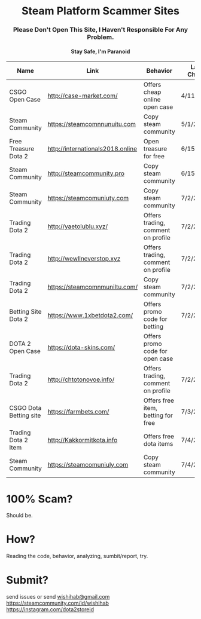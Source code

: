 <h1 align="center">Steam Platform Scammer Sites</h1>
<h3 align="center">Please Don't Open This Site, I Haven't Responsible For Any Problem.</h1>
<h4 align="center">Stay Safe, I'm Paranoid</h1>



| Name | Link | Behavior | Last Check |
| ------------------ | ------------------------- | ------------------------- | ---------- |
| CSGO Open Case | http://case-market.com/ | Offers cheap online open case | 4/11/2018 |
| Steam Community | https://steamcomnnunuitu.com | Copy steam community | 5/1/2018 |
| Free Treasure Dota 2 | http://internationals2018.online | Open treasure for free | 6/15/2018 |
| Steam Community | http://steamcommunity.pro | Copy steam community | 6/15/2018 |
| Steam Community | https://steamcomuniuty.com| Copy steam community | 7/2/2018 |
| Trading Dota 2 | http://yaetolublu.xyz/ | Offers trading, comment on profile | 7/2/2018 |
| Trading Dota 2 | http://wewllneverstop.xyz | Offers trading, comment on profile | 7/2/2018 |
| Trading Dota 2 | https://steamcomnmuniltu.com/ | Copy steam community | 7/2/2018 |
| Betting Site Dota 2 | https://www.1xbetdota2.com/ | Offers promo code for betting | 7/2/2018 |
| DOTA 2 Open Case | https://dota-skins.com/ | Offers promo code for open case |  |
| Trading Dota 2 | http://chtotonovoe.info/ | Offers trading, comment on profile | 7/2/2018 |
| CSGO Dota Betting site | https://farmbets.com/ | Offers free item, betting for free | 7/3/2018 |
| Trading Dota 2 Item | http://Kakkormitkota.info | Offers free dota items | 7/4/2018 |
| Steam Community | https://steamcomuniuly.com | Copy steam community | 7/4/2018 |




# 100% Scam?
Should be.

# How?
Reading the code, behavior, analyzing, sumbit/report, try.

# Submit?
send issues or send wishihab@gmail.com https://steamcommunity.com/id/wishihab https://instagram.com/dota2storeid
